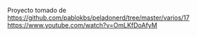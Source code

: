 Proyecto tomado de https://github.com/pablokbs/peladonerd/tree/master/varios/17
https://www.youtube.com/watch?v=OmLKfDoAfyM


